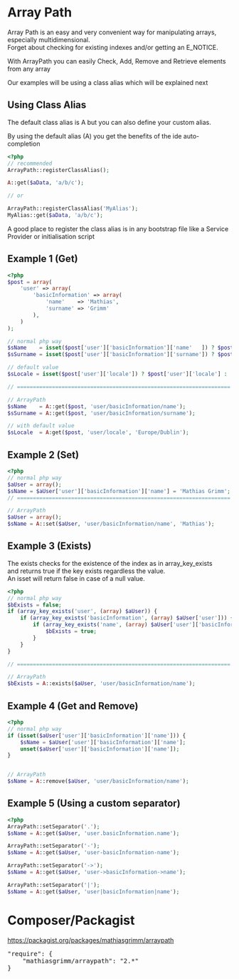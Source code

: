 Array Path
==========
Array Path is an easy and very convenient way for manipulating arrays, especially multidimensional.<br>
Forget about checking for existing indexes and/or getting an E_NOTICE.<br>

With ArrayPath you can easily Check, Add, Remove and Retrieve elements from any array

Our examples will be using a class alias which will be explained next

Using Class Alias
-----------------
The default class alias is A but you can also define your custom alias.

By using the default alias (A) you get the benefits of the ide auto-completion


```php
<?php
// recommended
ArrayPath::registerClassAlias();

A::get($aData, 'a/b/c');

// or

ArrayPath::registerClassAlias('MyAlias');
MyAlias::get($aData, 'a/b/c');

```

A good place to register the class alias is in any bootstrap file like a Service Provider or initialisation script

Example 1 (Get)
---------
```php
<?php
$post = array(
	'user' => array(
	    'basicInformation' => array(
	        'name'    => 'Mathias',
	        'surname' => 'Grimm'
	    ),
	)
);

// normal php way
$sName    = isset($post['user']['basicInformation']['name'   ]) ? $post['user']['basicInformation']['name'   ] : null;
$sSurname = isset($post['user']['basicInformation']['surname']) ? $post['user']['basicInformation']['surname'] : null;

// default value
$sLocale = isset($post['user']['locale']) ? $post['user']['locale'] : 'Europe/Dublin';

// ===================================================================

// ArrayPath
$sName    = A::get($post, 'user/basicInformation/name');
$sSurname = A::get($post, 'user/basicInformation/surname');

// with default value
$sLocale  = A:get($post, 'user/locale', 'Europe/Dublin');

```

Example 2 (Set)
---------------
```php
<?php
// normal php way
$aUser = array();
$sName = $aUser['user']['basicInformation']['name'] = 'Mathias Grimm';
// ===================================================================

// ArrayPath 
$aUser = array();
$sName = A::set($aUser, 'user/basicInformation/name', 'Mathias');
```

Example 3 (Exists)
------------------
The exists checks for the existence of the index as in array_key_exists<br>
and returns true if the key exists regardless the value.<br>
An isset will return false in case of a null value.

```php
<?php
// normal php way
$bExists = false;
if (array_key_exists('user', (array) $aUser)) {
	if (array_key_exists('basicInformation', (array) $aUser['user'])) {
		if (array_key_exists('name', (array) $aUser['user']['basicInformation'])) {
			$bExists = true;
		}
	}
}

// ===================================================================

// ArrayPath 
$bExists = A::exists($aUser, 'user/basicInformation/name');
```

Example 4 (Get and Remove)
--------------------------
```php
<?php
// normal php way
if (isset($aUser['user']['basicInformation']['name'])) {
	$sName = $aUser['user']['basicInformation']['name'];
	unset($aUser['user']['basicInformation']['name']);
}


// ArrayPath
$sName = A::remove($aUser, 'user/basicInformation/name');
```

Example 5 (Using a custom separator) 
------------------------------------
```php
<?php
ArrayPath::setSeparator('.');
$sName = A::get($aUser, 'user.basicInformation.name');

ArrayPath::setSeparator('-');
$sName = A::get($aUser, 'user-basicInformation-name');

ArrayPath::setSeparator('->');
$sName = A::get($aUser, 'user->basicInformation->name');

ArrayPath::setSeparator('|');
$sName = A::get($aUser, 'user|basicInformation|name');
```

Composer/Packagist
=========
https://packagist.org/packages/mathiasgrimm/arraypath

<pre>
"require": {
    "mathiasgrimm/arraypath": "2.*"
}
</pre>
